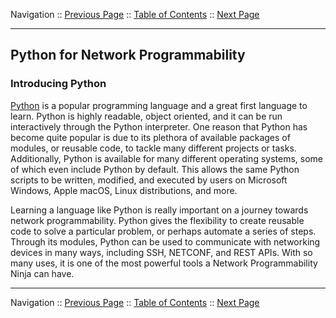 Navigation :: [Previous Page](LTRDEV-1100-02a3-Git-Ex2.md) :: [Table of Contents](LTRDEV-1100-00-Intro.md#table-of-contents) :: [Next Page](LTRDEV-1100-02b2-Python-Ex1.md)


---

## Python for Network Programmability

### Introducing Python

[Python](https://www.python.org/) is a popular programming language and a great first language to learn. Python is 
highly readable, object oriented, and it can be run interactively through the Python interpreter. One reason that 
Python has become quite popular is due to its plethora of available packages of modules, or reusable code, to tackle 
many different projects or tasks. Additionally, Python is available for many different operating systems, some of 
which even include Python by default. This allows the same Python scripts to be written, modified, and executed by 
users on Microsoft Windows, Apple macOS, Linux distributions, and more.

Learning a language like Python is really important on a journey towards network programmability. Python gives the 
flexibility to create reusable code to solve a particular problem, or perhaps automate a series of steps. Through its 
modules, Python can be used to communicate with networking devices in many ways, including SSH, NETCONF, 
and REST APIs. With so many uses, it is one of the most powerful tools a Network Programmability Ninja can have.

---



Navigation :: [Previous Page](LTRDEV-1100-02a3-Git-Ex2.md) :: [Table of Contents](LTRDEV-1100-00-Intro.md#table-of-contents) :: [Next Page](LTRDEV-1100-02b2-Python-Ex1.md)
